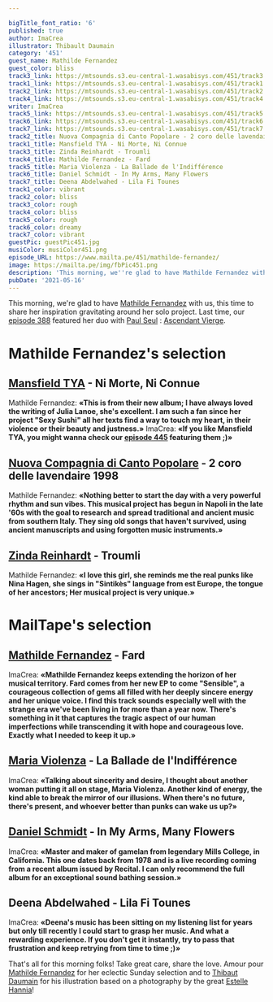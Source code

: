 ```yaml
---

bigTitle_font_ratio: '6'
published: true
author: ImaCrea
illustrator: Thibault Daumain
category: '451'
guest_name: Mathilde Fernandez
guest_color: bliss
track3_link: https://mtsounds.s3.eu-central-1.wasabisys.com/451/track3.mp3
track1_link: https://mtsounds.s3.eu-central-1.wasabisys.com/451/track1.mp3
track2_link: https://mtsounds.s3.eu-central-1.wasabisys.com/451/track2.mp3
track4_link: https://mtsounds.s3.eu-central-1.wasabisys.com/451/track4.mp3
writer: ImaCrea
track5_link: https://mtsounds.s3.eu-central-1.wasabisys.com/451/track5.mp3
track6_link: https://mtsounds.s3.eu-central-1.wasabisys.com/451/track6.mp3
track7_link: https://mtsounds.s3.eu-central-1.wasabisys.com/451/track7.mp3
track2_title: Nuova Compagnia di Canto Popolare - 2 coro delle lavendaire 1998
track1_title: Mansfield TYA - Ni Morte, Ni Connue
track3_title: Zinda Reinhardt - Troumli
track4_title: Mathilde Fernandez - Fard
track5_title: Maria Violenza - La Ballade de l'Indifférence
track6_title: Daniel Schmidt - In My Arms, Many Flowers
track7_title: Deena Abdelwahed - Lila Fi Tounes
track1_color: vibrant
track2_color: bliss
track3_color: rough
track4_color: bliss
track5_color: rough
track6_color: dreamy
track7_color: vibrant
guestPic: guestPic451.jpg
musiColor: musiColor451.png
episode_URL: https://www.mailta.pe/451/mathilde-fernandez/
image: https://mailta.pe/img/fbPic451.png
description: 'This morning, we''re glad to have Mathilde Fernandez with us, this time to share her inspiration gravitating around her solo project. Last time, our episode 388 featured her duo with Paul Seul : Ascendant Vierge'
pubDate: '2021-05-16'
---
```

This morning, we're glad to have [Mathilde Fernandez](https://mathildefernandez.bandcamp.com/) with us, this time to share her inspiration gravitating around her solo project. Last time, our [episode 388](https://mailta.pe/388/ascendant-vierge/) featured her duo with [Paul Seul](https://soundcloud.com/paulseul) : [Ascendant Vierge](https://soundcloud.com/viergeascendant).


# Mathilde Fernandez's selection

## [Mansfield TYA](https://mansfieldtya.bandcamp.com/) - Ni Morte, Ni Connue
Mathilde Fernandez: **«**This is from their new album; I have always loved the writing of Julia Lanoe, she's excellent. I am such a fan since her project "Sexy Sushi" all her texts find a way to touch my heart, in their violence or their beauty and justness.**»**
ImaCrea: **«**If you like Mansfield TYA, you might wanna check our [episode 445](https://www.mailta.pe/445/mansfield-tya/) featuring them ;)**»**


## [Nuova Compagnia di Canto Popolare](http://www.nccp.it/) - 2 coro delle lavendaire 1998
Mathilde Fernandez: **«**Nothing better to start the day with a very powerful rhythm and sun vibes. This musical project has begun in Napoli in the late '60s with the goal to research and spread traditional and ancient music from southern Italy. They sing old songs that haven't survived, using ancient manuscripts and using forgotten music instruments.**»**

## [Zinda Reinhardt](https://zindareinhardt.bandcamp.com/) - Troumli
Mathilde Fernandez: **«**I love this girl, she reminds me the real punks like Nina Hagen, she sings in "Sintikès" language from est Europe, the tongue of her ancestors; Her musical project is very unique.**»**

# MailTape's selection

## [Mathilde Fernandez](https://mathildefernandez.bandcamp.com/) - Fard
ImaCrea: **«**Mathilde Fernandez keeps extending the horizon of her musical territory. Fard comes from her new EP to come "Sensible", a courageous collection of gems all filled with her deeply sincere energy and her unique voice. I find this track sounds especially well with the strange era we've been living in for more than a year now. There's something in it that captures the tragic aspect of our human imperfections while transcending it with hope and courageous love. Exactly what I needed to keep it up.**»**

## [Maria Violenza](https://kakakidsrecords.bandcamp.com/album/scirocco) - La Ballade de l'Indifférence
ImaCrea: **«**Talking about sincerity and desire, I thought about another woman putting it all on stage, Maria Violenza. Another kind of energy, the kind able to break the mirror of our illusions. When there's no future, there's present, and whoever better than punks can wake us up?**»**

## [Daniel Schmidt](https://recitalprogram.bandcamp.com/album/in-my-arms-many-flowers) - In My Arms, Many Flowers
ImaCrea: **«**Master and maker of gamelan from legendary Mills College, in California. This one dates back from 1978 and is a live recording coming from a recent album issued by Recital. I can only recommend the full album for an exceptional sound bathing session.**»**

## Deena Abdelwahed - Lila Fi Tounes
ImaCrea: **«**Deena's music has been sitting on my listening list for years but only till recently I could start to grasp her music. And what a rewarding experience. If you don't get it instantly, try to pass that frustration and keep retrying from time to time ;)**»**

That's all for this morning folks! Take great care, share the love. Amour pour [Mathilde Fernandez](https://mathildefernandez.bandcamp.com/) for her eclectic Sunday selection and to [Thibaut Daumain](https://thibaultdaumain.fr/) for his illustration based on a photography by the great [Estelle Hannia](https://www.estellehanania.com)!
